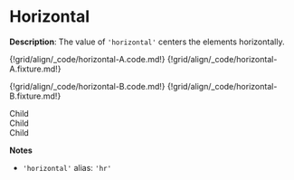 # Horizontal

__Description__: The value of `'horizontal'` centers the elements horizontally.

{!grid/align/_code/horizontal-A.code.md!}
{!grid/align/_code/horizontal-A.fixture.md!}

{!grid/align/_code/horizontal-B.code.md!}
{!grid/align/_code/horizontal-B.fixture.md!}

<div class="align-ex-horizontal">
  <div class="child">Child</div>
  <div class="child">Child</div>
  <div class="child">Child</div>
</div>

__Notes__

+ `'horizontal'` alias: `'hr'` 

<div class="cf"></div>
<div class="end"></div>

